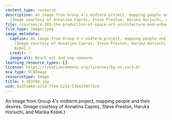 ```yaml
---
content_type: resource
description: An image from Group 4's midterm project, mapping people and their desires.
  (Image courtesy of Annatina Caprez, Steve Preston, Haruka Horiuchi, and Marika Kobel.)
file: /courses/4-303-the-production-of-space-art-architecture-and-urbanism-in-dialogue-fall-2006/8a3fa466a21d7f44621d53b43f0f73c4_4-303f06.jpg
file_type: image/jpeg
image_metadata:
  caption: An image from Group 4's midterm project, mapping people and their desires.
    (Image courtesy of Annatina Caprez, Steve Preston, Haruka Horiuchi, and Marika
    Kobel.)
  credit: ''
  image-alt: Reach out and map someone.
learning_resource_types: []
license: https://creativecommons.org/licenses/by-nc-sa/4.0/
ocw_type: OCWImage
resourcetype: Image
title: 4-303f06.jpg
uid: 8a3fa466-a21d-7f44-621d-53b43f0f73c4
---
```

An image from Group 4's midterm project, mapping people and their desires. (Image courtesy of Annatina Caprez, Steve Preston, Haruka Horiuchi, and Marika Kobel.)